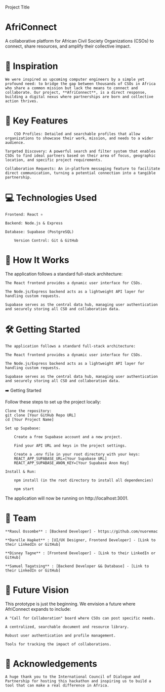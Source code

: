 Project Title

# AfriConnect
A collaborative platform for African Civil Society Organizations (CSOs) to connect, share resources, and amplify their collective impact.

# 🌟 Inspiration

    We were inspired as upcoming computer engineers by a simple yet profound need: to bridge the gap between thousands of CSOs in Africa who share a common mission but lack the means to connect and collaborate. Our project, **AfriConnect**, is a direct response, building a digital nexus where partnerships are born and collective action thrives.

# 🚀 Key Features

    	CSO Profiles: Detailed and searchable profiles that allow organizations to showcase their work, mission, and needs to a wider audience.

	Targeted Discovery: A powerful search and filter system that enables CSOs to find ideal partners based on their area of focus, geographic location, and specific project requirements.

	Collaboration Requests: An in-platform messaging feature to facilitate direct communication, turning a potential connection into a tangible partnership.

# 💻 Technologies Used

	Frontend: React ⚛️

	Backend: Node.js & Express

	Database: Supabase (PostgreSQL)

    	Version Control: Git & GitHub

# 🎯 How It Works

The application follows a standard full-stack architecture:

    The React frontend provides a dynamic user interface for CSOs.

    The Node.js/Express backend acts as a lightweight API layer for handling custom requests.

    Supabase serves as the central data hub, managing user authentication and securely storing all CSO and collaboration data.

# 🛠️ Getting Started

    The application follows a standard full-stack architecture:

    The React frontend provides a dynamic user interface for CSOs.

    The Node.js/Express backend acts as a lightweight API layer for handling custom requests.

    Supabase serves as the central data hub, managing user authentication and securely storing all CSO and collaboration data.

➡️ Getting Started

Follow these steps to set up the project locally:

    Clone the repository:
    git clone [Your GitHub Repo URL]
    cd [Your Project Name]

    Set up Supabase:

        Create a free Supabase account and a new project.

        Find your API URL and keys in the project settings.

        Create a .env file in your root directory with your keys:
        REACT_APP_SUPABASE_URL=[Your Supabase URL]
        REACT_APP_SUPABASE_ANON_KEY=[Your Supabase Anon Key]

    Install & Run:

        npm install (in the root directory to install all dependencies)

        npm start

The application will now be running on http://localhost:3001.

# 👥 Team



    **Raoul Ossombe** : [Backend Developer] - https://github.com/nuoremac

    **Darelle Hapket** : [UI/UX Designer, Frontend Developer] - [Link to their LinkedIn or GitHub]

    **Disney Tagne** : [Frontend Developer] - [Link to their LinkedIn or GitHub]
    
    **Samuel Tagatsing** : [Backend Developer && Database] - [Link to their LinkedIn or GitHub]

# 🔮 Future Vision

This prototype is just the beginning. We envision a future where AfriConnect expands to include:

    A "Call for Collaboration" board where CSOs can post specific needs.

    A centralized, searchable document and resource library.

    Robust user authentication and profile management.

    Tools for tracking the impact of collaborations.

# 🙏 Acknowledgements

    A huge thank you to the International Council of Dialogue and Partnership for hosting this hackathon and inspiring us to build a tool that can make a real difference in Africa.
